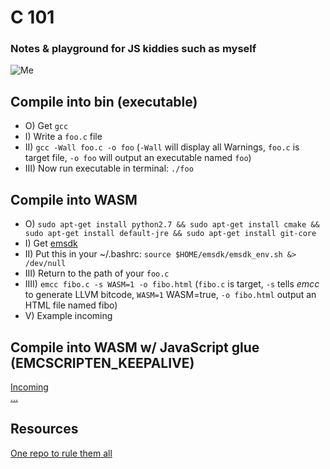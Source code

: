 # C 101
### Notes & playground for JS kiddies such as myself

![Me](https://i.ibb.co/6YNq9XP/clol.png)

## Compile into bin (executable)
- O) Get `gcc`
- I) Write a `foo.c` file
- II) `gcc -Wall foo.c -o foo` (`-Wall` will display all Warnings, `foo.c` is target file, `-o foo` will output an executable named `foo`)
- III) Now run executable in terminal: `./foo`

## Compile into WASM
- O) `sudo apt-get install python2.7 && sudo apt-get install cmake && sudo apt-get install default-jre && sudo apt-get install git-core`
- I) Get [emsdk](https://emscripten.org/docs/getting_started/downloads.html#platform-specific-notes)
- II) Put this in your ~/.bashrc: `source $HOME/emsdk/emsdk_env.sh &> /dev/null`
- III) Return to the path of your `foo.c`
- IIII) `emcc fibo.c -s WASM=1 -o fibo.html` (`fibo.c` is target, `-s` tells *emcc* to generate LLVM bitcode, `WASM=1` WASM=true, `-o fibo.html` output an HTML file named fibo)
- V) Example incoming

## Compile into WASM w/ JavaScript glue (EMCSCRIPTEN_KEEPALIVE)
[Incoming][2]  
[...][3]

## Resources

[One repo to rule them all][4]

[1]: https://github.com/mbasso/awesome-wasm#javascript-family
[2]: https://tutorialzine.com/2017/06/getting-started-with-web-assembly
[3]: https://flaviocopes.com/webassembly/
[4]: https://github.com/mbasso/awesome-wasm